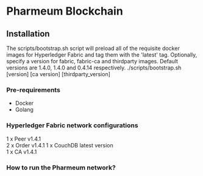 # Pharmeum Blockchain

## Installation

The scripts/bootstrap.sh script will preload all of the requisite docker images for Hyperledger Fabric and tag them with the 'latest' tag. Optionally, specify a version for fabric, fabric-ca and thirdparty images. Default versions are 1.4.0, 1.4.0 and 0.4.14 respectively.
./scripts/bootstrap.sh [version] [ca version] [thirdparty_version]

### Pre-requirements

* Docker   
* Golang

### Hyperledger Fabric network configurations
1 x Peer v1.4.1  
2 x Order v1.4.1 
1 x CouchDB latest version  
1 x CA v1.4.1

### How to run the Pharmeum network? 
